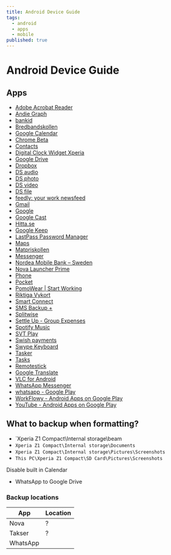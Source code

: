 ```yaml
---
title: Android Device Guide
tags:
  - android
  - apps
  - mobile
published: true
---
```


# Android Device Guide


## Apps

* [Adobe Acrobat Reader](https://play.google.com/store/apps/details?id=com.adobe.reader)
* [Andie Graph](https://play.google.com/store/apps/details?id=net.supware.tipro)
* [bankid](https://play.google.com/store/apps/details?id=com.bankid.bus)
* [Bredbandskollen](https://play.google.com/store/apps/details?id=se.iis.bbk)
* [Google Calendar](https://play.google.com/store/apps/details?id=com.google.android.calendar)
* [Chrome Beta](https://play.google.com/store/apps/details?id=com.chrome.beta)
* [Contacts](https://play.google.com/store/apps/details?id=com.google.android.contacts)
* [Digital Clock Widget Xperia](https://play.google.com/store/apps/details?id=com.sonyericsson.digitalclockwidget2)
* [Google Drive](https://play.google.com/store/apps/details?id=com.google.android.apps.docs)
* [Dropbox](https://play.google.com/store/apps/details?id=com.dropbox.android)
* [DS audio](https://play.google.com/store/apps/details?id=com.synology.DSaudio)
* [DS photo](https://play.google.com/store/apps/details?id=com.synology.dsphoto)
* [DS video](https://play.google.com/store/apps/details?id=com.synology.dsvideo)
* [DS file](https://play.google.com/store/apps/details?id=com.synology.DSfile)
* [feedly: your work newsfeed](https://play.google.com/store/apps/details?id=com.devhd.feedly)
* [Gmail](https://play.google.com/store/apps/details?id=com.google.android.gm)
* [Google](https://play.google.com/store/apps/details?id=com.google.android.googlequicksearchbox)
* [Google Cast](https://play.google.com/store/apps/details?id=com.google.android.apps.chromecast.app)
* [Hitta.se](https://play.google.com/store/apps/details?id=se.hitta.android.app)
* [Google Keep](https://play.google.com/store/apps/details?id=com.google.android.keep)
* [LastPass Password Manager](https://play.google.com/store/apps/details?id=com.lastpass.lpandroid)
* [Maps](https://play.google.com/store/apps/details?id=com.google.android.apps.maps)
* [Matpriskollen](https://play.google.com/store/apps/details?id=se.easyapp.matpriskollen)
* [Messenger](https://play.google.com/store/apps/details?id=com.google.android.apps.messaging)
* [Nordea Mobile Bank – Sweden](https://play.google.com/store/apps/details?id=se.nordea.mobilebank)
* [Nova Launcher Prime](https://play.google.com/store/apps/details?id=com.teslacoilsw.launcher.prime)
* [Phone](https://play.google.com/store/apps/details?id=com.google.android.dialer)
* [Pocket](https://play.google.com/store/apps/details?id=com.ideashower.readitlater.pro)
* [PomoWear | Start Working](https://play.google.com/store/apps/details?id=com.vngrs.android.pomodoro)
* [Riktiga Vykort](https://play.google.com/store/apps/details?id=se.posten.riktigavykort)
* [Smart Connect](https://play.google.com/store/apps/details?id=com.sonyericsson.extras.liveware)
* [SMS Backup +](https://play.google.com/store/apps/details?id=com.zegoggles.smssync)
* [Splitwise](https://play.google.com/store/apps/details?id=com.Splitwise.SplitwiseMobile)
* [Settle Up - Group Expenses](https://play.google.com/store/apps/details?id=cz.destil.settleup)
* [Spotify Music](https://play.google.com/store/apps/details?id=com.spotify.music)
* [SVT Play](https://play.google.com/store/apps/details?id=se.svt.android.svtplay)
* [Swish payments](https://play.google.com/store/apps/details?id=se.bankgirot.swish)
* [Swype Keyboard](https://play.google.com/store/apps/details?id=com.nuance.swype.dtc)
* [Tasker](https://play.google.com/store/apps/details?id=net.dinglisch.android.taskerm)
* [Tasks](https://play.google.com/store/apps/details?id=ch.teamtasks.tasks.paid)
* [Remotestick](https://play.google.com/store/apps/details?id=org.remotestick)
* [Google Translate](https://play.google.com/store/apps/details?id=com.google.android.apps.translate)
* [VLC for Android](https://play.google.com/store/apps/details?id=org.videolan.vlc)
* [WhatsApp Messenger](https://play.google.com/store/apps/details?id=com.whatsapp)
* [whatsapp - Google Play](https://play.google.com/store/apps/details?id=com.whatsapp)
* [WorkFlowy - Android Apps on Google Play](https://play.google.com/store/apps/details?id=com.workflowy.android)
* [YouTube - Android Apps on Google Play](https://play.google.com/store/apps/details?id=com.google.android.youtube)


## What to backup when formatting?


* `Xperia Z1 Compact\Internal storage\beam
* `Xperia Z1 Compact\Internal storage\Documents`
* `Xperia Z1 Compact\Internal storage\Pictures\Screenshots`
* `This PC\Xperia Z1 Compact\SD Card\Pictures\Screenshots`


Disable built in Calendar


* WhatsApp to Google Drive

### Backup locations

App | Location
----|---------
Nova | ?
Takser | ? 
WhatsApp | 



